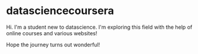 # datasciencecoursera
Hi. I'm a student new to datascience. 
I'm exploring this field with the help of online courses and various websites!

Hope the journey turns out wonderful! 
